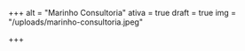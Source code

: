 +++
alt = "Marinho Consultoria"
ativa = true
draft = true
img = "/uploads/marinho-consultoria.jpeg"

+++
